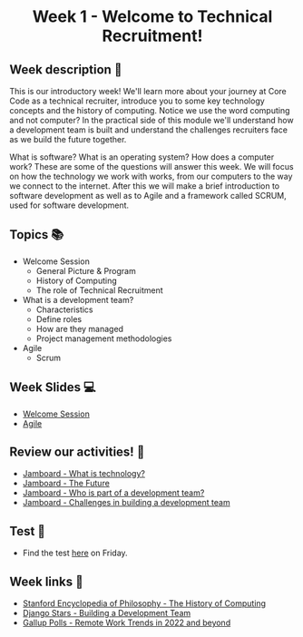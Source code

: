 <h1 align="center">Week 1 - Welcome to Technical Recruitment!</h1>

## Week description 🏁
<p>This is our introductory week! We'll learn more about your journey at Core Code as a technical recruiter, introduce you to some key technology concepts and the history of computing. Notice we use the word computing and not computer? In the practical side of this module we'll understand how a development team is built and understand the challenges recruiters face as we build the future together.

What is software? What is an operating system? How does a computer work? These are some of the questions will answer this week. We will focus on how the technology we work with works, from our computers to the way we connect to the internet. After this we will make a brief introduction to software development as well as to Agile and a framework called SCRUM, used for software development.</p>

## Topics 📚
* Welcome Session
  - General Picture & Program
  - History of Computing 
  - The role of Technical Recruitment
* What is a development team?
  - Characteristics
  - Define roles
  - How are they managed
  - Project management methodologies
* Agile 
  - Scrum 

## Week Slides 💻
* [Welcome Session](https://docs.google.com/presentation/d/1rueVoegr7gWsBJwPYzt_79WHtpELmAs1KxCBQL06j7Q/edit?usp=sharing)
* [Agile](https://drive.google.com/file/d/12aEfFZ6k5FQPG6GIN-FZuQct1R4zQcG0/view?usp=sharing)

## Review our activities! 🎉

* [Jamboard - What is technology?](https://jamboard.google.com/d/1LwKTas7V67nCJZDwJrHocPABFkTXJXHe7dyFDiouQEI/edit?usp=sharing)
* [Jamboard - The Future](https://jamboard.google.com/d/19-wHCG4Ar2cZaZJK60OHSzYtejhSb6FlBT-FTrT-_ec/edit?usp=sharing)
* [Jamboard - Who is part of a development team?](https://jamboard.google.com/d/1BTjlyeJ50W161EJdBM-eOAeT_gkoiaefOW76M8EzkWI/edit?usp=sharing)
* [Jamboard - Challenges in building a development team](https://jamboard.google.com/d/13quifUstPQ8wVdB2DKcSJ4tfNyAX3_kcJVm43RidaEY/edit?usp=sharing)

## Test 📝
* Find the test [here](https://aplica.typeform.com/to/TAwzKmZH) on Friday.

## Week links 🔗

* [Stanford Encyclopedia of Philosophy - The History of Computing](https://plato.stanford.edu/entries/computing-history/)
* [Django Stars - Building a Development Team](https://djangostars.com/blog/form-successful-development-team/)
* [Gallup Polls - Remote Work Trends in 2022 and beyond](https://news.gallup.com/poll/355907/remote-work-persisting-trending-permanent.aspx)
